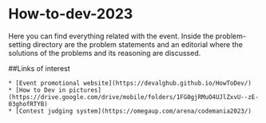 # How-to-dev-2023
Here you can find everything related with the event. Inside the problem-setting directory are the problem statements and an editorial where the solutions of the problems and its reasoning are discussed.

##Links of interest

    * [Event promotional website](https://devalghub.github.io/HowToDev/)
    * [How to Dev in pictures](https://drive.google.com/drive/mobile/folders/1FG0gjRMuO4UJlZxvU--zE-03ghofRTYB)
    * [Contest judging system](https://omegaup.com/arena/codemania2023/)